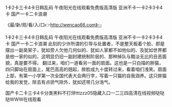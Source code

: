 1卡2卡三卡4卡日韩乱码
午夜阳光在线观看免费版高清版
亚洲不卡一卡2卡3卡4卡
国产一卡二卡浪潮


《最/新/观/看/入/口👉http://wencao66.com》--

1卡2卡三卡4卡日韩乱码
午夜阳光在线观看免费版高清版
亚洲不卡一卡2卡3卡4卡
国产一卡二卡浪潮
此刻的少许所谓的引导与处置者，不是整天板着个脸、即是摆出一副臭架子，犹如旁人欠他几何似的、犹如人家都不如他似的、及犹如世界都是他一家的似的，这明显仍旧一副封建统制阶层的、那种掉队与黯淡无比的丑恶面貌，真是要不得。
翻过来，咱们一道看另一面的扇面。这也是一只白描的胖猫，四只脚站在扇面上，尾巴高高的翘起，胖脸成九十度转过来，看着咱们浅笑。扇面上部，有第一小学第一次全国代表大会两行字，写着一只猫的自我涵养。这只胖猫给我的发觉，除去有点骄气除外，犹如还带几分浩气。





国产卡二卡三卡4卡分类黑料不打烊tttzzz05隐藏入口一二三四高清在线视频哒哒哒WWW在线观看

